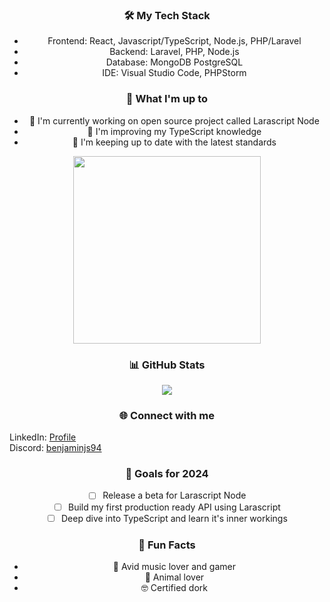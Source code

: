 <div align="center">

### 🛠️ My Tech Stack

- Frontend: React, Javascript/TypeScript, Node.js, PHP/Laravel
- Backend: Laravel, PHP, Node.js
- Database: MongoDB PostgreSQL
- IDE: Visual Studio Code, PHPStorm

### 🌟 What I'm up to

- 🔭 I'm currently working on open source project called Larascript Node
- 🌱 I'm improving my TypeScript knowledge
- 👯 I'm keeping up to date with the latest standards

<div id="header" align="center">
  <img src="https://i.giphy.com/media/v1.Y2lkPTc5MGI3NjExb21zajUycHZrMDQxanByZ2NtZ2p1aXltaHRweWQwNG5obXAxcm5nNyZlcD12MV9pbnRlcm5hbF9naWZfYnlfaWQmY3Q9Zw/l0He4nkyI5cMhXzvW/giphy.gif" width="300"/>
</div>

### 📊 GitHub Stats

<img align="center" src="https://github-readme-stats.vercel.app/api?username=ben-shepherd&show_icons=true&theme=radical" />

### 🌐 Connect with me

<div align="left">

  LinkedIn: [Profile](https://www.linkedin.com/in/benjamin-programmer)
  <br/>
  Discord: [benjaminjs94](https://discord.com/users/236904325320933398)
</div>

### 🎯 Goals for 2024

- [ ] Release a beta for Larascript Node
- [ ] Build my first production ready API using Larascript
- [ ] Deep dive into TypeScript and learn it's inner workings

### 🎉 Fun Facts

- 🎸 Avid music lover and gamer
- 🐾 Animal lover
- 🤓 Certified dork
